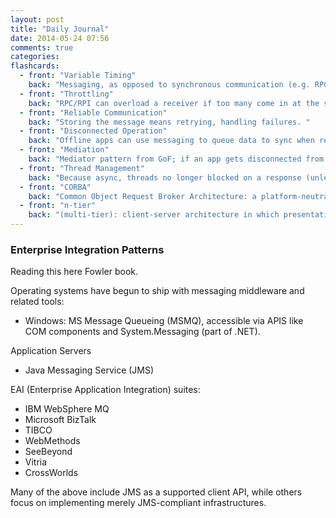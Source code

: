 ```yaml
---
layout: post
title: "Daily Journal"
date: 2014-05-24 07:56
comments: true
categories: 
flashcards:
  - front: "Variable Timing"
    back: "Messaging, as opposed to synchronous communication (e.g. RPC/RPI), doesn't peg the sender's performance time on the receiver's performance time, e.g. a sender isn't just as fast as the receiver"
  - front: "Throttling"
    back: "RPC/RPI can overload a receiver if too many come in at the same time; messaging involves queues == throttling"
  - front: "Reliable Communication"
    back: "Storing the message means retrying, handling failures. "
  - front: "Disconnected Operation"
    back: "Offline apps can use messaging to queue data to sync when reconnected"
  - front: "Mediation"
    back: "Mediator pattern from GoF; if an app gets disconnected from others, it only needs to reconnect to the single messaging system"
  - front: "Thread Management"
    back: "Because async, threads no longer blocked on a response (unless they want / need to be)"
  - front: "CORBA"
    back: "Common Object Request Broker Architecture: a platform-neutral RPC spec"
  - front: "n-tier"
    back: "(multi-tier): client-server architecture in which presentation, application processing, and data management are physically separated; 3-tier is most common; some similarities w MVC? Also, n-tier is distribution, not integration."
---
```


### Enterprise Integration Patterns

Reading this here Fowler book.

Operating systems have begun to ship with messaging middleware and
related tools:

- Windows: MS Message Queueing (MSMQ), accessible via APIS like COM
  components and System.Messaging (part of .NET). 

Application Servers

- Java Messaging Service (JMS)

EAI (Enterprise Application Integration) suites:

- IBM WebSphere MQ
- Microsoft BizTalk
- TIBCO
- WebMethods
- SeeBeyond
- Vitria
- CrossWorlds

Many of the above include JMS as a supported client API, while
others focus on implementing merely JMS-compliant infrastructures.








